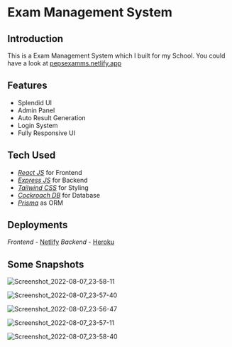 
# Exam Management System

## Introduction
This is a Exam Management System which I built for my School.
You could have a look at [pepsexamms.netlify.app](https://pepsexamms.netlify.app/)

## Features

- Splendid UI
- Admin Panel
- Auto Result Generation
- Login System
- Fully Responsive UI

## Tech Used

- *[React JS](https://reactjs.org/)* for Frontend
- *[Express JS](https://expressjs.com/)* for Backend
- *[Tailwind CSS](https://tailwindcss.com/docs/guides/create-react-app)* for Styling
- *[Cockroach DB](https://www.cockroachlabs.com/)* for Database
- *[Prisma](https://prisma.io/docs)* as ORM

## Deployments

*Frontend* - [Netlify](https://www.netlify.com)
*Backend* - [Heroku](https://www.heroku.com/)

## Some Snapshots

![Screenshot_2022-08-07_23-58-11](https://user-images.githubusercontent.com/96856179/183291762-49186b11-ef0d-4e29-a32d-21aee1c7f7fa.png)

![Screenshot_2022-08-07_23-57-40](https://user-images.githubusercontent.com/96856179/183291731-3f193414-dab6-4bde-b254-e3b7ea06919b.png)

![Screenshot_2022-08-07_23-56-47](https://user-images.githubusercontent.com/96856179/183291673-892cf1ef-9ffe-4701-8c8e-fd658db40651.png)

![Screenshot_2022-08-07_23-57-11](https://user-images.githubusercontent.com/96856179/183291692-d221a710-036a-4764-8c26-3cf4dbcad7fa.png)

![Screenshot_2022-08-07_23-58-40](https://user-images.githubusercontent.com/96856179/183291778-a3fa15c4-c937-4d13-bd40-748e1791ac40.png)
